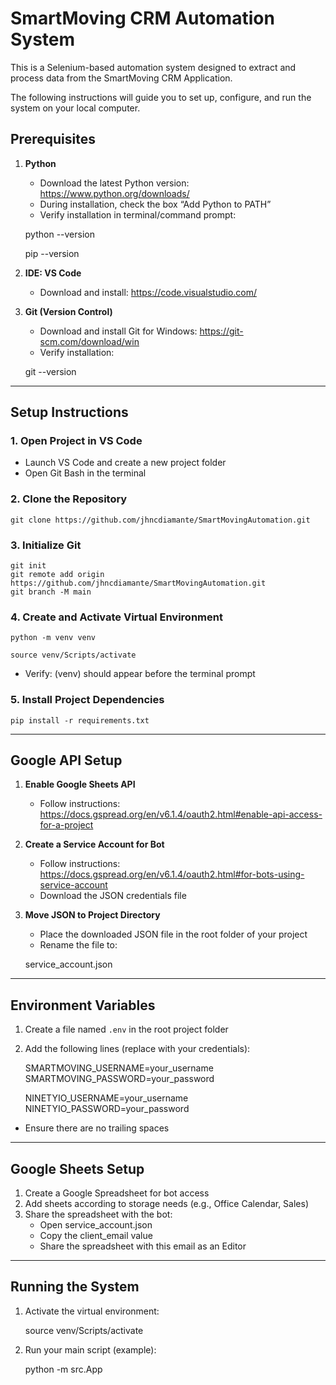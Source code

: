 # SmartMoving CRM Automation System

This is a Selenium-based automation system designed to extract and process data from the SmartMoving CRM Application.  

The following instructions will guide you to set up, configure, and run the system on your local computer.


## Prerequisites

1. **Python**  
   - Download the latest Python version: https://www.python.org/downloads/  
   - During installation, check the box “Add Python to PATH”  
   - Verify installation in terminal/command prompt:  


    python --version  

    pip --version


2. **IDE: VS Code**  
   - Download and install: https://code.visualstudio.com/  

3. **Git (Version Control)**  
   - Download and install Git for Windows: https://git-scm.com/download/win  
   - Verify installation:

    git --version

    

---

## Setup Instructions

### 1. Open Project in VS Code
- Launch VS Code and create a new project folder  
- Open Git Bash in the terminal  

### 2. Clone the Repository

    git clone https://github.com/jhncdiamante/SmartMovingAutomation.git

### 3. Initialize Git

    git init  
    git remote add origin https://github.com/jhncdiamante/SmartMovingAutomation.git 
    git branch -M main  

### 4. Create and Activate Virtual Environment

    python -m venv venv  

    source venv/Scripts/activate  

- Verify: (venv) should appear before the terminal prompt  

### 5. Install Project Dependencies

    
    pip install -r requirements.txt
    

---

## Google API Setup

1. **Enable Google Sheets API**  
   - Follow instructions: https://docs.gspread.org/en/v6.1.4/oauth2.html#enable-api-access-for-a-project

2. **Create a Service Account for Bot**  
   - Follow instructions: https://docs.gspread.org/en/v6.1.4/oauth2.html#for-bots-using-service-account  
   - Download the JSON credentials file  

3. **Move JSON to Project Directory**  
   - Place the downloaded JSON file in the root folder of your project  
   - Rename the file to:
   
    service_account.json
    

---

## Environment Variables

1. Create a file named `.env` in the root project folder  
2. Add the following lines (replace with your credentials):

    SMARTMOVING_USERNAME=your_username  
    SMARTMOVING_PASSWORD=your_password

    NINETYIO_USERNAME=your_username
    NINETYIO_PASSWORD=your_password

- Ensure there are no trailing spaces  

---

## Google Sheets Setup

1. Create a Google Spreadsheet for bot access  
2. Add sheets according to storage needs (e.g., Office Calendar, Sales)  
3. Share the spreadsheet with the bot:  
   - Open service_account.json  
   - Copy the client_email value  
   - Share the spreadsheet with this email as an Editor  

---

## Running the System

1. Activate the virtual environment:

    source venv/Scripts/activate

2. Run your main script (example):

    python -m src.App




